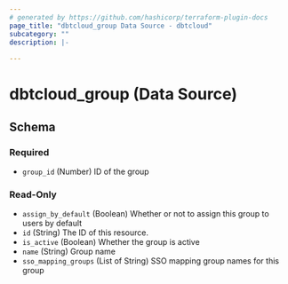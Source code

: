 ```yaml
---
# generated by https://github.com/hashicorp/terraform-plugin-docs
page_title: "dbtcloud_group Data Source - dbtcloud"
subcategory: ""
description: |-
  
---
```


# dbtcloud_group (Data Source)





<!-- schema generated by tfplugindocs -->
## Schema

### Required

- `group_id` (Number) ID of the group

### Read-Only

- `assign_by_default` (Boolean) Whether or not to assign this group to users by default
- `id` (String) The ID of this resource.
- `is_active` (Boolean) Whether the group is active
- `name` (String) Group name
- `sso_mapping_groups` (List of String) SSO mapping group names for this group
